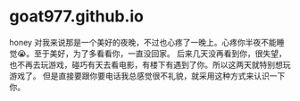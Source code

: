 # goat977.github.io
honey
   对我来说那是一个美好的夜晚，不过也心疼了一晚上。心疼你半夜不能睡觉😭。至于美好，为了多看看你，一直没回家。
    后来几天没再看到你，很失望，也不再去玩游戏，碰巧有天去看电影，有楼下有遇到了你。所以这两天就特别想玩游戏了。
  但是直接要跟你要电话我总感觉很不礼貌，就采用这种方式来认识一下你。
 
